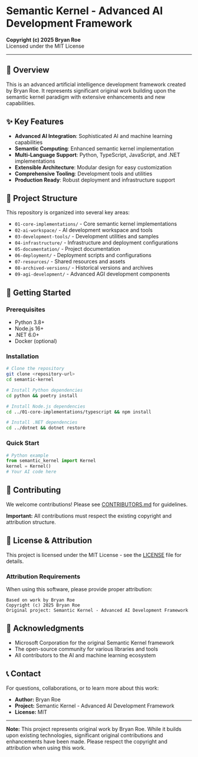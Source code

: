 # Semantic Kernel - Advanced AI Development Framework

**Copyright (c) 2025 Bryan Roe**  
Licensed under the MIT License

---

## 🚀 Overview

This is an advanced artificial intelligence development framework created by Bryan Roe. It represents significant original work building upon the semantic kernel paradigm with extensive enhancements and new capabilities.

## ✨ Key Features

- **Advanced AI Integration**: Sophisticated AI and machine learning capabilities
- **Semantic Computing**: Enhanced semantic kernel implementation
- **Multi-Language Support**: Python, TypeScript, JavaScript, and .NET implementations
- **Extensible Architecture**: Modular design for easy customization
- **Comprehensive Tooling**: Development tools and utilities
- **Production Ready**: Robust deployment and infrastructure support

## 📁 Project Structure

This repository is organized into several key areas:

- `01-core-implementations/` - Core semantic kernel implementations
- `02-ai-workspace/` - AI development workspace and tools
- `03-development-tools/` - Development utilities and samples
- `04-infrastructure/` - Infrastructure and deployment configurations
- `05-documentation/` - Project documentation
- `06-deployment/` - Deployment scripts and configurations
- `07-resources/` - Shared resources and assets
- `08-archived-versions/` - Historical versions and archives
- `09-agi-development/` - Advanced AGI development components

## 🚀 Getting Started

### Prerequisites

- Python 3.8+
- Node.js 16+
- .NET 6.0+
- Docker (optional)

### Installation

```bash
# Clone the repository
git clone <repository-url>
cd semantic-kernel

# Install Python dependencies
cd python && poetry install

# Install Node.js dependencies
cd ../01-core-implementations/typescript && npm install

# Install .NET dependencies
cd ../dotnet && dotnet restore
```

### Quick Start

```python
# Python example
from semantic_kernel import Kernel
kernel = Kernel()
# Your AI code here
```

## 🤝 Contributing

We welcome contributions! Please see [CONTRIBUTORS.md](CONTRIBUTORS.md) for guidelines.

**Important:** All contributions must respect the existing copyright and attribution structure.

## 📜 License & Attribution

This project is licensed under the MIT License - see the [LICENSE](LICENSE) file for details.

### Attribution Requirements

When using this software, please provide proper attribution:

```
Based on work by Bryan Roe
Copyright (c) 2025 Bryan Roe
Original project: Semantic Kernel - Advanced AI Development Framework
```

## 🙏 Acknowledgments

- Microsoft Corporation for the original Semantic Kernel framework
- The open-source community for various libraries and tools
- All contributors to the AI and machine learning ecosystem

## 📞 Contact

For questions, collaborations, or to learn more about this work:

- **Author:** Bryan Roe
- **Project:** Semantic Kernel - Advanced AI Development Framework
- **License:** MIT

---

**Note:** This project represents original work by Bryan Roe. While it builds upon existing technologies, significant original contributions and enhancements have been made. Please respect the copyright and attribution when using this work.
